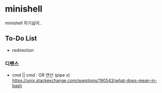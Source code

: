 # minishell
minishell 하기싫어..

## To-Do List
- redirection


### 디펜스
- cmd || cmd : OR 연산 (pipe x)
	https://unix.stackexchange.com/questions/190543/what-does-mean-in-bash